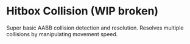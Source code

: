 # Hitbox Collision (WIP broken)
Super basic AABB collision detection and resolution.
Resolves multiple collisions by manipulating movement speed.
